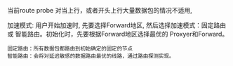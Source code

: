 

当前route probe 对当上行，或者开头上行大量数据包的情况不适用,


加速模式: 
    用户开始加速时, 先要选择Forward地区, 然后选择加速模式：固定路由 或 智能路由。初始化时，先要根据Forward地区选择最优的
    Proxyer和Forward。

    固定路由：所有数据包都路由到初始确定的固定的节点
    智能路由：会将对延迟敏感的数据路由最优的线路，通过路由探测实现。




